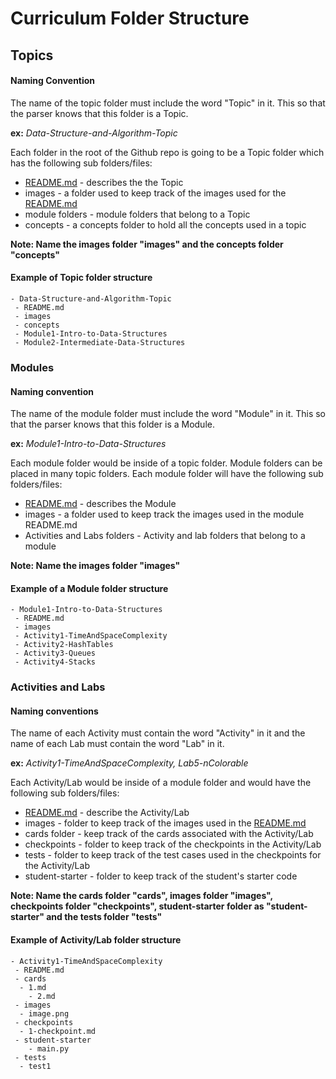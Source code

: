 # Curriculum Folder Structure

## Topics

#### Naming Convention

The name of the topic folder must include the word "Topic" in it. This so that the parser knows that this folder is a Topic.

**ex:** _Data-Structure-and-Algorithm-Topic_

Each folder in the root of the Github repo is going to be a Topic folder which has the following sub folders/files:

* [README.md](http://readme.md) - describes the the Topic
* images - a folder used to keep track of the images used for the [README.md](http://readme.md)
* module folders - module folders that belong to a Topic
* concepts - a concepts folder to hold all the concepts used in a topic

**Note: Name the images folder "images" and the concepts folder "concepts"**

#### Example of Topic folder structure

```
- Data-Structure-and-Algorithm-Topic
 - README.md
 - images
 - concepts
 - Module1-Intro-to-Data-Structures
 - Module2-Intermediate-Data-Structures
```

### 

### Modules

#### Naming convention

The name of the module folder must include the word "Module" in it. This so that the parser knows that this folder is a Module.

**ex:** _Module1-Intro-to-Data-Structures_

Each module folder would be inside of a topic folder. Module folders can be placed in many topic folders. Each module folder will have the following sub folders/files:

* [README.md](http://readme.md) - describes the Module
* images - a folder used to keep track the images used in the module README.md
* Activities and Labs folders - Activity and lab folders that belong to a module

**Note: Name the images folder "images"**

#### Example of a Module folder structure

```text
- Module1-Intro-to-Data-Structures
 - README.md
 - images
 - Activity1-TimeAndSpaceComplexity
 - Activity2-HashTables
 - Activity3-Queues
 - Activity4-Stacks
```



### Activities and Labs

#### Naming conventions

The name of each Activity must contain the word "Activity" in it and the name of each Lab must contain the word "Lab" in it.

**ex:** _Activity1-TimeAndSpaceComplexity, Lab5-nColorable_

Each Activity/Lab would be inside of a module folder and would have the following sub folders/files:

* [README.md](http://readme.md) - describe the Activity/Lab
* images - folder to keep track of the images used in the [README.md](http://README.md)
* cards folder - keep track of the cards associated with the Activity/Lab
* checkpoints - folder to keep track of the checkpoints in the Activity/Lab
* tests - folder to keep track of the test cases used in the checkpoints for the Activity/Lab
* student-starter - folder to keep track of the student's starter code

**Note: Name the cards folder "cards", images folder "images", checkpoints folder "checkpoints", student-starter folder as "student-starter" and the tests folder "tests"**

#### Example of Activity/Lab folder structure

```text
- Activity1-TimeAndSpaceComplexity
 - README.md
 - cards
  - 1.md
	- 2.md
 - images
  - image.png
 - checkpoints
  - 1-checkpoint.md
 - student-starter
	- main.py
 - tests
  - test1

```



